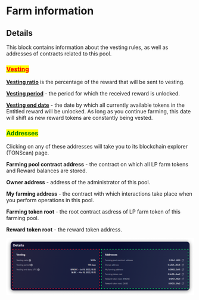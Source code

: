 # Farm information

## Details

This block contains information about the vesting rules, as well as addresses of contracts related to this pool.

### [<mark style="color:red;">Vesting</mark>](../../concepts/vesting.md)

[**Vesting ratio**](../../concepts/vesting.md) is the percentage of the reward that will be sent to vesting.

[**Vesting period**](../../concepts/vesting.md) - the period for which the received reward is unlocked.

[**Vesting end date**](../../concepts/vesting.md) - the date by which all currently available tokens in the Entitled reward will be unlocked. As long as you continue farming, this date will shift as new reward tokens are constantly being vested.

### <mark style="color:green;">Addresses</mark>

Clicking on any of these addresses will take you to its blockchain explorer (TONScan) page.

**Farming pool contract address** - the contract on which all LP farm tokens and Reward balances are stored.

**Owner address** - address of the administrator of this pool.

**My farming address** - the contract with which interactions take place when you perform operations in this pool.

**Farming token root** - the root contract asdress of LP farm token of this farming pool.

**Reward token root** - the reward token address.

![](<../../../../.gitbook/assets/image (149).png>)
